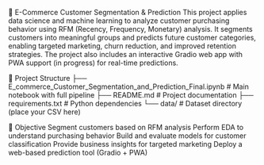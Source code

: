 🛒 E-Commerce Customer Segmentation & Prediction
This project applies data science and machine learning to analyze customer purchasing behavior using RFM (Recency, Frequency, Monetary) analysis.
It segments customers into meaningful groups and predicts future customer categories, enabling targeted marketing, churn reduction, and improved retention strategies.
The project also includes an interactive Gradio web app with PWA support (in progress) for real-time predictions.

📁 Project Structure
├── E_commerce_Customer_Segmentation_and_Prediction_Final.ipynb  # Main notebook with full pipeline
├── README.md                                                    # Project documentation
├── requirements.txt                                             # Python dependencies
└── data/                                                        # Dataset directory (place your CSV here)

📌 Objective
Segment customers based on RFM analysis
Perform EDA to understand purchasing behavior
Build and evaluate models for customer classification
Provide business insights for targeted marketing
Deploy a web-based prediction tool (Gradio + PWA)
